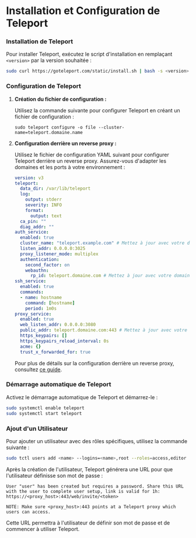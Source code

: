 # Installation et Configuration de Teleport

### Installation de Teleport

Pour installer Teleport, exécutez le script d'installation en remplaçant `<version>` par la version souhaitée :

```sh
sudo curl https://goteleport.com/static/install.sh | bash -s <version>
```

### Configuration de Teleport

1. **Création du fichier de configuration :**

   Utilisez la commande suivante pour configurer Teleport en créant un fichier de configuration :

   ```shell
   sudo teleport configure -o file --cluster-name=teleport.domaine.name
   ```

2. **Configuration derrière un reverse proxy :**

   Utilisez le fichier de configuration YAML suivant pour configurer Teleport derrière un reverse proxy. Assurez-vous d'adapter les domaines et les ports à votre environnement :

   ```yaml
   version: v3
   teleport:
     data_dir: /var/lib/teleport
     log:
       output: stderr
       severity: INFO
       format:
         output: text
     ca_pin: ""
     diag_addr: ""
   auth_service:
     enabled: true
     cluster_name: "teleport.example.com" # Mettez à jour avec votre domaine public
     listen_addr: 0.0.0.0:3025
     proxy_listener_mode: multiplex
     authentication:
       second_factor: on
       webauthn:
         rp_id: teleport.domaine.com # Mettez à jour avec votre domaine public
   ssh_service:
     enabled: true
     commands:
     - name: hostname
       command: [hostname]
       period: 1m0s
   proxy_service:
     enabled: true
     web_listen_addr: 0.0.0.0:3080
     public_addr: teleport.domaine.com:443 # Mettez à jour avec votre domaine public
     https_keypairs: []
     https_keypairs_reload_interval: 0s
     acme: {}
     trust_x_forwarded_for: true
   ```

   Pour plus de détails sur la configuration derrière un reverse proxy, consultez [ce guide](https://github.com/gravitational/teleport/discussions/26445).

### Démarrage automatique de Teleport

Activez le démarrage automatique de Teleport et démarrez-le :

```sh
sudo systemctl enable teleport
sudo systemctl start teleport
```

### Ajout d'un Utilisateur

Pour ajouter un utilisateur avec des rôles spécifiques, utilisez la commande suivante :

```sh
sudo tctl users add <name> --logins=<name>,root --roles=access,editor
```

Après la création de l'utilisateur, Teleport générera une URL pour que l'utilisateur définisse son mot de passe :

```
User "user" has been created but requires a password. Share this URL with the user to complete user setup, link is valid for 1h:
https://<proxy_host>:443/web/invite/<token>

NOTE: Make sure <proxy_host>:443 points at a Teleport proxy which users can access.
```

Cette URL permettra à l'utilisateur de définir son mot de passe et de commencer à utiliser Teleport.

